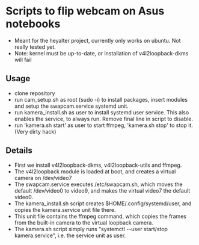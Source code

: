 # Scripts to flip webcam on Asus notebooks
- Meant for the heyalter project, currently only works on ubuntu. Not really tested yet.
- Note: kernel must be up-to-date, or installation of v4l2loopback-dkms will fail

## Usage ##
- clone repository
- run cam_setup.sh as root (sudo -i) to install packages, insert modules and setup the swapcam.service systemd unit.
- run kamera_install.sh as user to install systemd user service. This also enables the service, to always run. Remove final line in script to disable.
- run 'kamera.sh start' as user to start ffmpeg, 'kamera.sh stop' to stop it. (Very dirty hack)

## Details ##
- First we install v4l2loopback-dkms, v4l2loopback-utils and ffmpeg.
- The v4l2loopback module is loaded at boot, and creates a virtual camera on /dev/video7
- The swapcam.service executes /etc/swapcam.sh, which moves the default /dev/video0 to video9, and makes the virtual video7 the default video0.
- The kamera_install.sh script creates $HOME/.config/systemd/user, and copies the kamera.service unit file there.
- This unit file contains the ffmpeg command, which copies the frames from the built-in camera to the virtual loopback camera.
- The kamera.sh script simply runs "systemctl --user start/stop kamera.service", i.e. the service unit as user.
